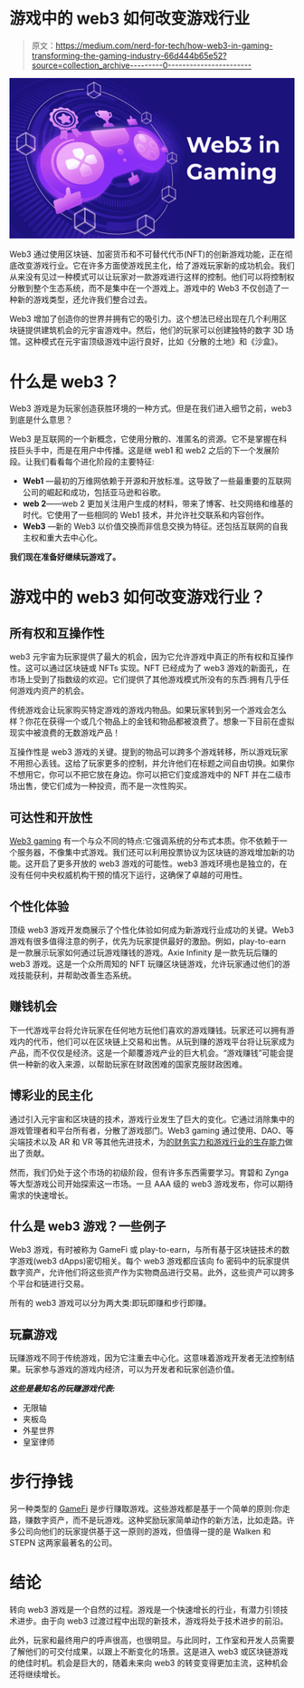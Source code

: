 # 游戏中的 web3 如何改变游戏行业

> 原文：<https://medium.com/nerd-for-tech/how-web3-in-gaming-transforming-the-gaming-industry-66d444b65e52?source=collection_archive---------0----------------------->

![](img/b7f2374699a888cc1380cda7b9b07c76.png)

Web3 通过使用区块链、加密货币和不可替代代币(NFT)的创新游戏功能，正在彻底改变游戏行业。它在许多方面使游戏民主化，给了游戏玩家新的成功机会。我们从来没有见过一种模式可以让玩家对一款游戏进行这样的控制。他们可以将控制权分散到整个生态系统，而不是集中在一个游戏上。游戏中的 Web3 不仅创造了一种新的游戏类型，还允许我们整合过去。

Web3 增加了创造你的世界并拥有它的吸引力。这个想法已经出现在几个利用区块链提供建筑机会的元宇宙游戏中。然后，他们的玩家可以创建独特的数字 3D 场馆。这种模式在元宇宙顶级游戏中运行良好，比如《分散的土地》和《沙盒》。

# 什么是 web3？

Web3 游戏是为玩家创造获胜环境的一种方式。但是在我们进入细节之前，web3 到底是什么意思？

Web3 是互联网的一个新概念，它使用分散的、准匿名的资源。它不是掌握在科技巨头手中，而是在用户中传播。这是继 web1 和 web2 之后的下一个发展阶段。让我们看看每个进化阶段的主要特征:

*   **Web1** —最初的万维网依赖于开源和开放标准。这导致了一些最重要的互联网公司的崛起和成功，包括亚马逊和谷歌。
*   **web 2**——web 2 更加关注用户生成的材料，带来了博客、社交网络和维基的时代。它使用了一些相同的 Web1 技术，并允许社交联系和内容创作。
*   **Web3** —新的 Web3 以价值交换而非信息交换为特征。还包括互联网的自我主权和重大去中心化。

**我们现在准备好继续玩游戏了。**

# 游戏中的 web3 如何改变游戏行业？

## 所有权和互操作性

web3 元宇宙为玩家提供了最大的机会，因为它允许游戏中真正的所有权和互操作性。这可以通过区块链或 NFTs 实现。NFT 已经成为了 web3 游戏的新面孔，在市场上受到了指数级的欢迎。它们提供了其他游戏模式所没有的东西:拥有几乎任何游戏内资产的机会。

传统游戏会让玩家购买特定游戏的游戏内物品。如果玩家转到另一个游戏会怎么样？你花在获得一个或几个物品上的金钱和物品都被浪费了。想象一下目前在虚拟现实中被浪费的无数游戏产品！

互操作性是 web3 游戏的关键。提到的物品可以跨多个游戏转移，所以游戏玩家不用担心丢钱。这给了玩家更多的控制，并允许他们在标题之间自由切换。如果你不想用它，你可以不把它放在身边。你可以把它们变成游戏中的 NFT 并在二级市场出售，使它们成为一种投资，而不是一次性购买。

## 可达性和开放性

[Web3 gaming](https://www.leewayhertz.com/what-is-web3-gaming/) 有一个与众不同的特点:它强调系统的分布式本质。你不依赖于一个服务器，不像集中式游戏。我们还可以利用投票协议为区块链的游戏增加新的功能。这开启了更多开放的 web3 游戏的可能性。web3 游戏环境也是独立的，在没有任何中央权威机构干预的情况下运行，这确保了卓越的可用性。

## 个性化体验

顶级 web3 游戏开发商展示了个性化体验如何成为新游戏行业成功的关键。Web3 游戏有很多值得注意的例子，优先为玩家提供最好的激励。例如，play-to-earn 是一款展示玩家如何通过玩游戏赚钱的游戏。Axie Infinity 是一款先玩后赚的 web3 游戏。这是一个众所周知的 NFT 玩赚区块链游戏，允许玩家通过他们的游戏技能获利，并帮助改善生态系统。

## 赚钱机会

下一代游戏平台将允许玩家在任何地方玩他们喜欢的游戏赚钱。玩家还可以拥有游戏内的代币，他们可以在区块链上交易和出售。从玩到赚的游戏平台将让玩家成为产品，而不仅仅是经济。这是一个颠覆游戏产业的巨大机会。“游戏赚钱”可能会提供一种新的收入来源，以帮助玩家在财政困难的国家克服财政困难。

## 博彩业的民主化

通过引入元宇宙和区块链的技术，游戏行业发生了巨大的变化。它通过消除集中的游戏管理者和平台所有者，分散了游戏部门。Web3 gaming 通过使用、DAO、等尖端技术以及 AR 和 VR 等其他先进技术，为[的财务实力和游戏行业的生存能力](https://www.leewayhertz.com/web3-in-gaming/)做出了贡献。

然而，我们仍处于这个市场的初级阶段，但有许多东西需要学习。育碧和 Zynga 等大型游戏公司开始探索这一市场。一旦 AAA 级的 web3 游戏发布，你可以期待需求的快速增长。

## 什么是 web3 游戏？一些例子

Web3 游戏，有时被称为 GameFi 或 play-to-earn，与所有基于区块链技术的数字游戏(web3 dApps)密切相关。每个 web3 游戏都应该向 fo 密码中的玩家提供数字资产，允许他们将这些资产作为实物商品进行交易。此外，这些资产可以跨多个平台和链进行交易。

所有的 web3 游戏可以分为两大类:即玩即赚和步行即赚。

## 玩赢游戏

玩赚游戏不同于传统游戏，因为它注重去中心化。这意味着游戏开发者无法控制结果。玩家参与游戏的游戏内经济，可以为开发者和玩家创造价值。

***这些是最知名的玩赚游戏代表:***

*   无限轴
*   夹板岛
*   外星世界
*   皇室律师

# 步行挣钱

另一种类型的 [GameFi](https://www.leewayhertz.com/all-about-gamefi/) 是步行赚取游戏。这些游戏都是基于一个简单的原则:你走路，赚数字资产，而不是玩游戏。这种奖励玩家简单动作的新方法，比如走路。许多公司向他们的玩家提供基于这一原则的游戏，但值得一提的是 Walken 和 STEPN 这两家最著名的公司。

# 结论

转向 web3 游戏是一个自然的过程。游戏是一个快速增长的行业，有潜力引领技术进步。由于向 web3 过渡过程中出现的新技术，游戏将处于技术进步的前沿。

此外，玩家和最终用户的呼声很高，也很明显。与此同时，工作室和开发人员需要了解他们的可交付成果，以跟上不断变化的场景。这是进入 web3 或区块链游戏的绝佳时机。机会是巨大的，随着未来向 web3 的转变变得更加主流，这种机会还将继续增长。